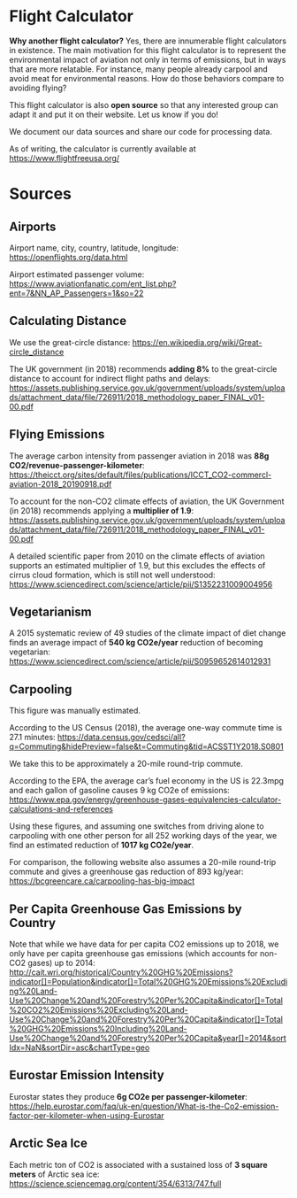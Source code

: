 # Flight Calculator

**Why another flight calculator?** Yes, there are innumerable flight calculators
in existence. The main motivation for this flight calculator is to represent the
environmental impact of aviation not only in terms of emissions, but in ways
that are more relatable. For instance, many people already carpool and avoid
meat for environmental reasons. How do those behaviors compare to avoiding
flying?

This flight calculator is also **open source** so that any interested group can
adapt it and put it on their website. Let us know if you do!

We document our data sources and share our code for processing data.

As of writing, the calculator is currently available at https://www.flightfreeusa.org/

# Sources

## Airports
Airport name, city, country, latitude, longitude: https://openflights.org/data.html

Airport estimated passenger volume: https://www.aviationfanatic.com/ent_list.php?ent=7&NN_AP_Passengers=1&so=22

## Calculating Distance
We use the great-circle distance: https://en.wikipedia.org/wiki/Great-circle_distance

The UK government (in 2018) recommends **adding 8%** to the great-circle distance to account for indirect flight paths and delays: https://assets.publishing.service.gov.uk/government/uploads/system/uploads/attachment_data/file/726911/2018_methodology_paper_FINAL_v01-00.pdf

## Flying Emissions
The average carbon intensity from passenger aviation in 2018 was **88g CO2/revenue-passenger-kilometer**: https://theicct.org/sites/default/files/publications/ICCT_CO2-commercl-aviation-2018_20190918.pdf

To account for the non-CO2 climate effects of aviation, the UK Government (in 2018) recommends applying a **multiplier of 1.9**: https://assets.publishing.service.gov.uk/government/uploads/system/uploads/attachment_data/file/726911/2018_methodology_paper_FINAL_v01-00.pdf

A detailed scientific paper from 2010 on the climate effects of aviation supports an estimated multiplier of 1.9, but this excludes the effects of cirrus cloud formation, which is still not well understood: https://www.sciencedirect.com/science/article/pii/S1352231009004956

## Vegetarianism
A 2015 systematic review of 49 studies of the climate impact of diet change finds an average impact of **540 kg CO2e/year** reduction of becoming vegetarian:
https://www.sciencedirect.com/science/article/pii/S0959652614012931

## Carpooling
This figure was manually estimated.

According to the US Census (2018), the average one-way commute time is 27.1 minutes: https://data.census.gov/cedsci/all?q=Commuting&hidePreview=false&t=Commuting&tid=ACSST1Y2018.S0801

We take this to be approximately a 20-mile round-trip commute.

According to the EPA, the average car’s fuel economy in the US is 22.3mpg and each gallon of gasoline causes 9 kg CO2e of emissions: https://www.epa.gov/energy/greenhouse-gases-equivalencies-calculator-calculations-and-references

Using these figures, and assuming one switches from driving alone to carpooling
with one other person for all 252 working days of the year, we find an estimated
reduction of **1017 kg CO2e/year**.

For comparison, the following website also assumes a 20-mile round-trip commute
and gives a greenhouse gas reduction of 893 kg/year: https://bcgreencare.ca/carpooling-has-big-impact

## Per Capita Greenhouse Gas Emissions by Country
Note that while we have data for per capita CO2 emissions up to 2018, we only have per capita greenhouse gas emissions (which accounts for non-CO2 gases) up to 2014: http://cait.wri.org/historical/Country%20GHG%20Emissions?indicator[]=Population&indicator[]=Total%20GHG%20Emissions%20Excluding%20Land-Use%20Change%20and%20Forestry%20Per%20Capita&indicator[]=Total%20CO2%20Emissions%20Excluding%20Land-Use%20Change%20and%20Forestry%20Per%20Capita&indicator[]=Total%20GHG%20Emissions%20Including%20Land-Use%20Change%20and%20Forestry%20Per%20Capita&year[]=2014&sortIdx=NaN&sortDir=asc&chartType=geo

## Eurostar Emission Intensity
Eurostar states they produce **6g CO2e per passenger-kilometer**: https://help.eurostar.com/faq/uk-en/question/What-is-the-Co2-emission-factor-per-kilometer-when-using-Eurostar

## Arctic Sea Ice
Each metric ton of CO2 is associated with a sustained loss of **3 square meters** of Arctic sea ice: https://science.sciencemag.org/content/354/6313/747.full
